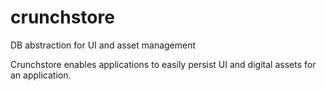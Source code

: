 # crunchstore
DB abstraction for UI and asset management

Crunchstore enables applications to easily persist UI and digital assets for an application.
